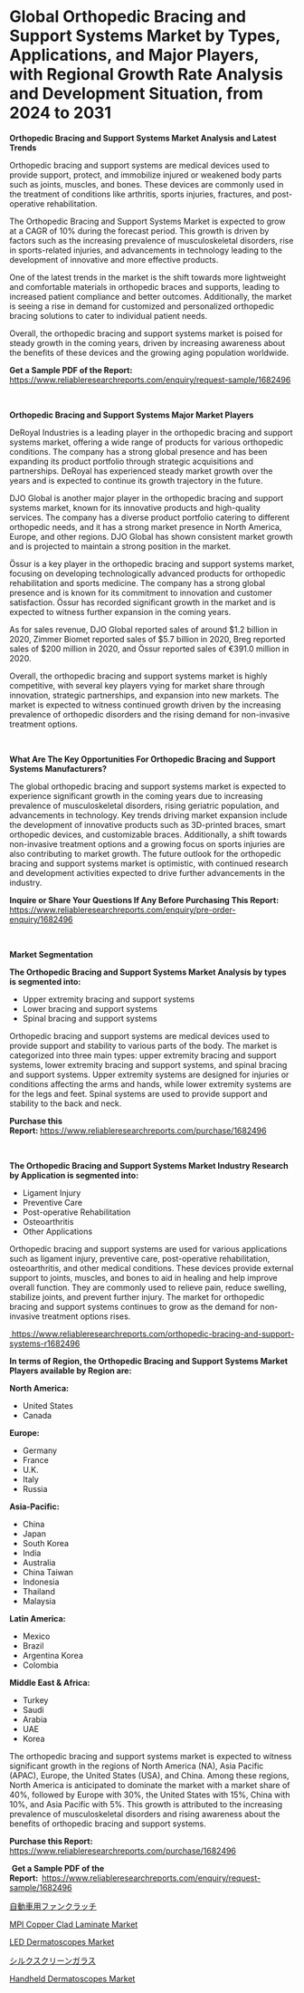 <p><h1>Global Orthopedic Bracing and Support Systems Market by Types, Applications, and Major Players, with Regional Growth Rate Analysis and Development Situation, from 2024 to 2031</h1></p><p><strong>Orthopedic Bracing and Support Systems Market Analysis and Latest Trends</strong></p>
<p><p>Orthopedic bracing and support systems are medical devices used to provide support, protect, and immobilize injured or weakened body parts such as joints, muscles, and bones. These devices are commonly used in the treatment of conditions like arthritis, sports injuries, fractures, and post-operative rehabilitation.</p><p>The Orthopedic Bracing and Support Systems Market is expected to grow at a CAGR of 10% during the forecast period. This growth is driven by factors such as the increasing prevalence of musculoskeletal disorders, rise in sports-related injuries, and advancements in technology leading to the development of innovative and more effective products.</p><p>One of the latest trends in the market is the shift towards more lightweight and comfortable materials in orthopedic braces and supports, leading to increased patient compliance and better outcomes. Additionally, the market is seeing a rise in demand for customized and personalized orthopedic bracing solutions to cater to individual patient needs.</p><p>Overall, the orthopedic bracing and support systems market is poised for steady growth in the coming years, driven by increasing awareness about the benefits of these devices and the growing aging population worldwide.</p></p>
<p><strong>Get a Sample PDF of the Report:&nbsp;</strong> <a href="https://www.reliableresearchreports.com/enquiry/request-sample/1682496">https://www.reliableresearchreports.com/enquiry/request-sample/1682496</a></p>
<p>&nbsp;</p>
<p><strong>Orthopedic Bracing and Support Systems Major Market Players</strong></p>
<p><p>DeRoyal Industries is a leading player in the orthopedic bracing and support systems market, offering a wide range of products for various orthopedic conditions. The company has a strong global presence and has been expanding its product portfolio through strategic acquisitions and partnerships. DeRoyal has experienced steady market growth over the years and is expected to continue its growth trajectory in the future.</p><p>DJO Global is another major player in the orthopedic bracing and support systems market, known for its innovative products and high-quality services. The company has a diverse product portfolio catering to different orthopedic needs, and it has a strong market presence in North America, Europe, and other regions. DJO Global has shown consistent market growth and is projected to maintain a strong position in the market.</p><p>Össur is a key player in the orthopedic bracing and support systems market, focusing on developing technologically advanced products for orthopedic rehabilitation and sports medicine. The company has a strong global presence and is known for its commitment to innovation and customer satisfaction. Össur has recorded significant growth in the market and is expected to witness further expansion in the coming years.</p><p>As for sales revenue, DJO Global reported sales of around $1.2 billion in 2020, Zimmer Biomet reported sales of $5.7 billion in 2020, Breg reported sales of $200 million in 2020, and Össur reported sales of €391.0 million in 2020.</p><p>Overall, the orthopedic bracing and support systems market is highly competitive, with several key players vying for market share through innovation, strategic partnerships, and expansion into new markets. The market is expected to witness continued growth driven by the increasing prevalence of orthopedic disorders and the rising demand for non-invasive treatment options.</p></p>
<p>&nbsp;</p>
<p><strong>What Are The Key Opportunities For Orthopedic Bracing and Support Systems Manufacturers?</strong></p>
<p><p>The global orthopedic bracing and support systems market is expected to experience significant growth in the coming years due to increasing prevalence of musculoskeletal disorders, rising geriatric population, and advancements in technology. Key trends driving market expansion include the development of innovative products such as 3D-printed braces, smart orthopedic devices, and customizable braces. Additionally, a shift towards non-invasive treatment options and a growing focus on sports injuries are also contributing to market growth. The future outlook for the orthopedic bracing and support systems market is optimistic, with continued research and development activities expected to drive further advancements in the industry.</p></p>
<p><strong>Inquire or Share Your Questions If Any Before Purchasing This Report:</strong> <a href="https://www.reliableresearchreports.com/enquiry/pre-order-enquiry/1682496">https://www.reliableresearchreports.com/enquiry/pre-order-enquiry/1682496</a></p>
<p>&nbsp;</p>
<p><strong>Market Segmentation</strong></p>
<p><strong>The Orthopedic Bracing and Support Systems Market Analysis by types is segmented into:</strong></p>
<p><ul><li>Upper extremity bracing and support systems</li><li>Lower bracing and support systems</li><li>Spinal bracing and support systems</li></ul></p>
<p><p>Orthopedic bracing and support systems are medical devices used to provide support and stability to various parts of the body. The market is categorized into three main types: upper extremity bracing and support systems, lower extremity bracing and support systems, and spinal bracing and support systems. Upper extremity systems are designed for injuries or conditions affecting the arms and hands, while lower extremity systems are for the legs and feet. Spinal systems are used to provide support and stability to the back and neck.</p></p>
<p><strong>Purchase this Report:&nbsp;</strong><a href="https://www.reliableresearchreports.com/purchase/1682496">https://www.reliableresearchreports.com/purchase/1682496</a></p>
<p>&nbsp;</p>
<p><strong>The Orthopedic Bracing and Support Systems Market Industry Research by Application is segmented into:</strong></p>
<p><ul><li>Ligament Injury</li><li>Preventive Care</li><li>Post-operative Rehabilitation</li><li>Osteoarthritis</li><li>Other Applications</li></ul></p>
<p><p>Orthopedic bracing and support systems are used for various applications such as ligament injury, preventive care, post-operative rehabilitation, osteoarthritis, and other medical conditions. These devices provide external support to joints, muscles, and bones to aid in healing and help improve overall function. They are commonly used to relieve pain, reduce swelling, stabilize joints, and prevent further injury. The market for orthopedic bracing and support systems continues to grow as the demand for non-invasive treatment options rises.</p></p>
<p><a href="https://www.reliableresearchreports.com/orthopedic-bracing-and-support-systems-r1682496">&nbsp;https://www.reliableresearchreports.com/orthopedic-bracing-and-support-systems-r1682496</a></p>
<p><strong>In terms of Region, the Orthopedic Bracing and Support Systems Market Players available by Region are:</strong></p>
<p>
    <p> <strong> North America: </strong>
        <ul>
            <li>United States</li>
            <li>Canada</li>
        </ul>
        </p> 
    <p> <strong> Europe: </strong>
        <ul>
            <li>Germany</li>
            <li>France</li>
            <li>U.K.</li>
            <li>Italy</li>
            <li>Russia</li>
        </ul>
        </p> 
    <p> <strong> Asia-Pacific: </strong>
        <ul>
            <li>China</li>
            <li>Japan</li>
            <li>South Korea</li>
            <li>India</li>
            <li>Australia</li>
            <li>China Taiwan</li>
            <li>Indonesia</li>
            <li>Thailand</li>
            <li>Malaysia</li>
        </ul>
        </p> 
    <p> <strong> Latin America: </strong>
        <ul>
            <li>Mexico</li>
            <li>Brazil</li>
            <li>Argentina Korea</li>
            <li>Colombia</li>
        </ul>
        </p> 
    <p> <strong> Middle East & Africa: </strong>
        <ul>
            <li>Turkey</li>
            <li>Saudi</li>
            <li>Arabia</li>
            <li>UAE</li>
            <li>Korea</li>
        </ul>
    </p>
    </p>
<p><p>The orthopedic bracing and support systems market is expected to witness significant growth in the regions of North America (NA), Asia Pacific (APAC), Europe, the United States (USA), and China. Among these regions, North America is anticipated to dominate the market with a market share of 40%, followed by Europe with 30%, the United States with 15%, China with 10%, and Asia Pacific with 5%. This growth is attributed to the increasing prevalence of musculoskeletal disorders and rising awareness about the benefits of orthopedic bracing and support systems.</p></p>
<p><strong>Purchase this Report: </strong><a href="https://www.reliableresearchreports.com/purchase/1682496">https://www.reliableresearchreports.com/purchase/1682496</a></p>
<p>&nbsp;<strong>Get a Sample PDF of the Report:&nbsp;&nbsp;</strong><a href="https://www.reliableresearchreports.com/enquiry/request-sample/1682496">https://www.reliableresearchreports.com/enquiry/request-sample/1682496</a></p>
<p><strong></strong></p>
<p><p><a href="https://github.com/bucuel854722/Market-Research-Report-List-2/blob/main/9735416109767.md">自動車用ファンクラッチ</a></p><p><a href="https://issuu.com/reportprime-2/docs/mpi-copper-clad-laminate-market-size-2030.pptx">MPI Copper Clad Laminate Market</a></p><p><a href="https://github.com/fiixsa/Market-Research-Report-List-3/blob/main/led-dermatoscopes-market.md">LED Dermatoscopes Market</a></p><p><a href="https://github.com/AriMuller2009/Market-Research-Report-List-2/blob/main/7483391109768.md">シルクスクリーンガラス</a></p><p><a href="https://github.com/Airanohannonzb68e5pb53oc1/Market-Research-Report-List-2/blob/main/handheld-dermatoscopes-market.md">Handheld Dermatoscopes Market</a></p></p>